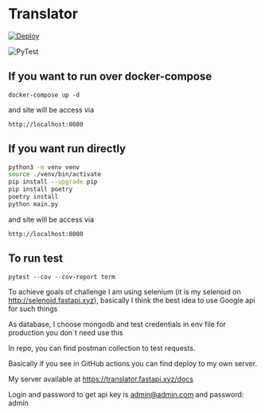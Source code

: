 # Translator

[![Deploy](https://github.com/dagolub/translator/actions/workflows/deploy.yml/badge.svg)](https://github.com/dagolub/translator/actions/workflows/deploy.yml)

![PyTest](https://img.shields.io/endpoint?url=https://gist.githubusercontent.com/dagolub/25d4bd2f53ddf0792bb916d62ac0205a/raw/translator.json)

## If you want to run over docker-compose
```
docker-compose up -d
```
and site will be access via
```
http://localhost:8080
```

## If you want run directly
```bash
python3 -m venv venv
source ./venv/bin/activate
pip install --upgrade pip
pip install poetry
poetry install
python main.py
```
and site will be access via
```
http://localhost:8000
```

## To run test
```
pytest --cov --cov-report term
```

To achieve goals of challenge I am using selenium (it is my selenoid on http://selenoid.fastapi.xyz),
basically I think the best idea to use Google api for such things

As database, I choose mongodb and test credentials in env file for production you don`t need use this

In repo, you can find postman collection to test requests.

Basically if you see in GitHub actions you can find deploy to my own server.

My server available at https://translator.fastapi.xyz/docs

Login and password to get api key is admin@admin.com and password: admin